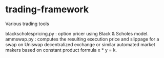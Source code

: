 # trading-framework
Various trading tools

blackscholespricing.py : option pricer using Black & Scholes model.
ammswap.py : computes the resulting execution price and slippage for a swap on Uniswap decentralized exchange or similar automated market makers based on constant product formula x * y = k.

